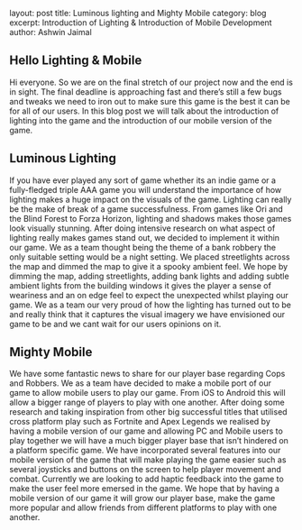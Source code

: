 layout: post
title: Luminous lighting and Mighty Mobile
category: blog
excerpt: Introduction of Lighting & Introduction of Mobile Development
author: Ashwin Jaimal

## Hello Lighting & Mobile
Hi everyone. So we are on the final stretch of our project now and the end is in sight. 
The final deadline is approaching fast and there’s still a few bugs and tweaks we need to iron out to make sure this game is the best it can be for all of our users. 
In this blog post we will talk about the introduction of lighting into the game and the introduction of our mobile version of the game.

## Luminous Lighting
If you have ever played any sort of game whether its an indie game or a fully-fledged triple AAA game you will understand the importance of how lighting makes a huge impact on the visuals of the game. Lighting can really be the make of break of a game successfulness. From games like Ori and the Blind Forest to Forza Horizon, lighting and shadows makes those games look visually stunning. After doing intensive research on what aspect of lighting really makes games stand out, we decided to implement it within our game. We as a team thought being the theme of a bank robbery the only suitable setting would be a night setting. We placed streetlights across the map and dimmed the map to give it a spooky ambient feel. We hope by dimming the map, adding streetlights, adding bank lights and adding subtle ambient lights from the building windows it gives the player a sense of weariness and an on edge feel to expect the unexpected whilst playing our game. We as a team our very proud of how the lighting has turned out to be and really think that it captures the visual imagery we have envisioned our game to be and we cant wait for our users opinions on it.

## Mighty Mobile
We have some fantastic news to share for our player base regarding Cops and Robbers. We as a team have decided to make a mobile port of our game to allow mobile users to play our game. 
From iOS to Android this will allow a bigger range of players to play with one another. After doing some research and taking inspiration from other big successful titles that utilised cross platform 
play such as Fortnite and Apex Legends we realised by having a mobile version of our game and allowing PC and Mobile users to play together we will have a much bigger player base that isn’t hindered 
on a platform specific game. We have incorporated several features into our mobile version of the game that will make playing the game easier such as several joysticks and buttons on the screen to help 
player movement and combat. Currently we are looking to add haptic feedback into the game to make the user feel more emersed in the game. We hope that by having a mobile version of our game it will grow our player base,
make the game more popular and allow friends from different platforms to play with one another. 
